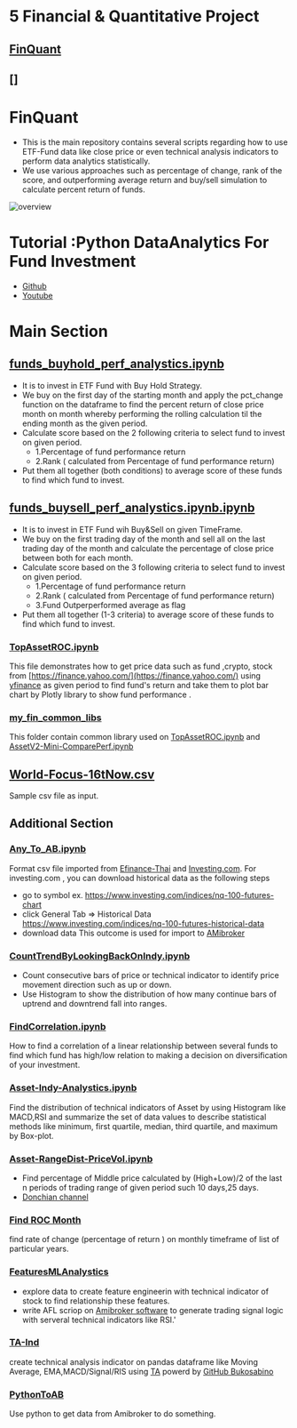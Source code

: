 
# 5 Financial & Quantitative Project 
## [FinQuant ](https://github.com/technqvi/FinQuant)
## []


# FinQuant 
* This is the main repository contains several scripts regarding how to use ETF-Fund data like close price or even technical analysis indicators to perform data analytics statistically.
* We use  various approaches such as percentage of change, rank of the score, and outperforming average return and buy/sell simulation to calculate percent return of funds.

 
![overview](https://github.com/technqvi/FinQuant/assets/38780060/72e29a90-f674-4481-9265-1bdb8f94233a)

# Tutorial :Python DataAnalytics For Fund Investment 
- [Github](https://github.com/technqvi/MyYoutube-Demo)
- [Youtube](https://www.youtube.com/playlist?list=PLIxgtZc_tZWOS9sHx9ModQ0ESX_nXkKM6)


# Main Section

## [funds_buyhold_perf_analystics.ipynb](https://github.com/technqvi/FinQuant/blob/master/funds_buyhold_perf_analystics.ipynb)
* It is to invest in ETF Fund with Buy Hold Strategy.
* We buy on the first day of the starting month and apply the pct_change function on the dataframe  to find the percent return of close price month on month  whereby  performing the rolling  calculation til the ending month as the given period.
* Calculate score based on the 2 following criteria to select fund to invest on given period.
  * 1.Percentage of fund performance return 
  * 2.Rank ( calculated from Percentage of fund performance return)
* Put them all together (both conditions) to average score of these funds to find which fund to invest.


## [funds_buysell_perf_analystics.ipynb.ipynb](https://github.com/technqvi/FinQuant/blob/master/funds_buysell_perf_analystics.ipynb.ipynb) 
* It is to invest in ETF Fund wih Buy&Sell on given TimeFrame.
* We buy on the first trading day of the month and sell all on the last trading day of the month and calculate the percentage of close price between both for each month.
* Calculate score based on the 3 following criteria to select fund to invest on given period.
  * 1.Percentage of fund performance return 
  * 2.Rank ( calculated from Percentage of fund performance return)
  * 3.Fund Outperperformed average as flag
* Put them all together (1-3 criteria) to average score of these funds to find which fund to invest.

### [TopAssetROC.ipynb](https://github.com/technqvi/FinQuant/blob/master/TopAssetROC.ipynb)
 This file demonstrates how to get price data such as  fund ,crypto, stock  from [https://finance.yahoo.com/](https://finance.yahoo.com/) using  [yfinance](https://pypi.org/project/yfinance/) as given period to find fund's return  and take them to plot bar chart by Plotly library to show fund  performance .

 ### [my_fin_common_libs](https://github.com/technqvi/FinQuant/tree/master/my_fin_common_libs)
This folder contain common library used on  [TopAssetROC.ipynb](https://github.com/technqvi/FinQuant/blob/master/TopAssetROC.ipynb)  and  [AssetV2-Mini-ComparePerf.ipynb](https://github.com/technqvi/FinQuant/blob/master/AssetV2-Mini-ComparePerf.ipynb)


## [World-Focus-16tNow.csv](https://github.com/technqvi/FinQuant/blob/master/World-Focus-16tNow.csv)
Sample csv file as input.


## Additional Section


### [Any_To_AB.ipynb](https://github.com/technqvi/FinQuant/blob/master/Any_To_AB.ipynb)
Format csv file imported from [Efinance-Thai](www.efinancethai.com) and [Investing.com](https://www.investing.com/).  For investing.com , you can download historical data as the following steps
 - go to symbol   ex. https://www.investing.com/indices/nq-100-futures-chart
 - click General Tab => Historical Data   https://www.investing.com/indices/nq-100-futures-historical-data
 - download data
 This outcome is used for import to [AMibroker](https://www.amibroker.com/)

### [CountTrendByLookingBackOnIndy.ipynb](https://github.com/technqvi/FinQuant/blob/master/CountTrendByLookingBackOnIndy.ipynb)
- Count consecutive bars of price or technical indicator to identify price movement direction such as up or down. 
- Use Histogram to show the distribution of how many continue bars of uptrend and downtrend fall into ranges.

### [FindCorrelation.ipynb](https://github.com/technqvi/FinQuant/blob/master/FindCorrelation.ipynb)
How to find a correlation of a linear relationship between several funds to find which fund has high/low relation to making a decision on diversification of your investment.
### [Asset-Indy-Analystics.ipynb](https://github.com/technqvi/FinQuant/blob/master/Asset-Indy-Analystics.ipynb) 
Find the distribution of  technical indicators of Asset  by using Histogram like MACD,RSI and summarize the set of data values to describe statistical methods like minimum, first quartile, median, third quartile, and maximum by Box-plot.

### [Asset-RangeDist-PriceVol.ipynb](https://github.com/technqvi/FinQuant/blob/master/Asset-RangeDist-PriceVol.ipynb)
* Find percentage of Middle price  calculated by (High+Low)/2 of the last n periods  of trading range of given period such 10 days,25 days.
* [Donchian channel](https://en.wikipedia.org/wiki/Donchian_channel)

 ### [Find ROC Month](https://github.com/technqvi/FinQuant/tree/master/ROCMonth)
 find rate of change (percentage of return ) on monthly timeframe of list of particular years.
 ### [FeaturesMLAnalystics](https://github.com/technqvi/FinQuant/tree/master/FeaturesMLAnalystics)
 - explore data to create feature engineerin  with technical indicator of stock  to find relationship these features.
 - write AFL scriop on [Amibroker software](https://www.amibroker.com/) to generate trading signal logic with serveral  technical indicators  like RSI.'
###  [TA-Ind](https://github.com/technqvi/FinQuant/tree/master/TA-Indy)
create technical analysis indicator on pandas dataframe like Moving Average, EMA,MACD/Signal/RIS using [TA](https://technical-analysis-library-in-python.readthedocs.io/en/latest/)  powerd by  [GitHub Bukosabino](https://github.com/bukosabino/ta)

### [PythonToAB](https://github.com/technqvi/FinQuant/tree/master/PythonToAB)
Use python to get data from Amibroker to do something.

